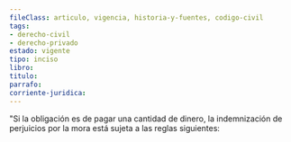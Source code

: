 ```yaml
---
fileClass: articulo, vigencia, historia-y-fuentes, codigo-civil
tags:
- derecho-civil
- derecho-privado
estado: vigente
tipo: inciso
libro:
titulo:
parrafo:
corriente-juridica:
---
```

"Si la obligación es de pagar una cantidad de dinero, la indemnización de perjuicios por la mora está sujeta a las reglas siguientes: